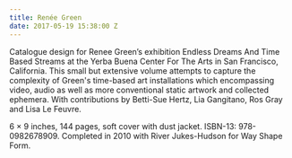 ```yaml
---
title: Renée Green
date: 2017-05-19 15:38:00 Z
---
```


Catalogue design for Renee Green’s exhibition Endless Dreams And Time Based Streams at the Yerba Buena Center For The Arts in San Francisco, California. This small but extensive volume attempts to capture the complexity of Green's time-based art installations which encompassing video, audio as well as more conventional static artwork and collected ephemera. With contributions by Betti-Sue Hertz, Lia Gangitano, Ros Gray and Lisa Le Feuvre. 

6 × 9 inches, 144 pages, soft cover with dust jacket. ISBN-13: 978-0982678909. Completed in 2010 with River Jukes-Hudson for Way Shape Form. 